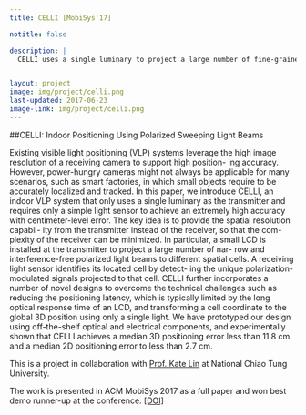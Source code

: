 ```yaml
---
title: CELLI [MobiSys'17]

notitle: false

description: |
  CELLI uses a single luminary to project a large number of fine-grained, polarized, yet imperceptible light beams to the ground for indoor positioning. The system can achieve a 2.7cm median 2D error.


layout: project
image: img/project/celli.png
last-updated: 2017-06-23
image-link: img/project/celli.png
---
```


##CELLI: Indoor Positioning Using Polarized Sweeping Light Beams

Existing visible light positioning (VLP) systems leverage the high image resolution of a receiving camera to support high position- ing accuracy. However, power-hungry cameras might not always be applicable for many scenarios, such as smart factories, in which small objects require to be accurately localized and tracked. In this paper, we introduce CELLI, an indoor VLP system that only uses a single luminary as the transmitter and requires only a simple light sensor to achieve an extremely high accuracy with centimeter-level error. The key idea is to provide the spatial resolution capabil- ity from the transmitter instead of the receiver, so that the com- plexity of the receiver can be minimized. In particular, a small LCD is installed at the transmitter to project a large number of nar- row and interference-free polarized light beams to different spatial cells. A receiving light sensor identifies its located cell by detect- ing the unique polarization-modulated signals projected to that cell. CELLI further incorporates a number of novel designs to overcome the technical challenges such as reducing the positioning latency, which is typically limited by the long optical response time of an LCD, and transforming a cell coordinate to the global 3D position using only a single light. We have prototyped our design using off-the-shelf optical and electrical components, and experimentally shown that CELLI achieves a median 3D positioning error less than 11.8 cm and a median 2D positioning error to less than 2.7 cm.


This is a project in collaboration with [Prof. Kate Lin](https://people.cs.nctu.edu.tw/~katelin/) at National Chiao Tung University.

The work is presented in ACM MobiSys 2017 as a full paper and won best demo runner-up at the conference. [[DOI]](https://doi.org/10.1145/3081333.3081352)